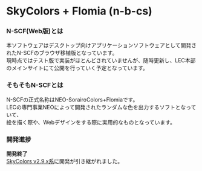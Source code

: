 # SkyColors + Flomia (n-b-cs)

### N-SCF(Web版)とは
本ソフトウェアはデスクトップ向けアプリケーションソフトウェアとして開発されたN-SCFのブラウザ移植版となっています。<br />
現時点ではテスト版で実装がほとんどされていませんが、随時更新し、LEC本部のメインサイトにて公開を行っていく予定となっています。<br />

### そもそもN-SCFとは
N-SCFの正式名称はNEO-SorairoColors+Flomiaです。<br />
LECの専門事業NEOによって開発されたランダムな色を出力するソフトとなっていて、<br />
絵を描く際や、Webデザインをする際に実用的なものとなっています。<br />

### 開発進捗
**開発終了**<br />
[SkyColors v2.9.x系](https://gitlab.com/lemon73/skycolors)に開発が引き継がれました。<br />
